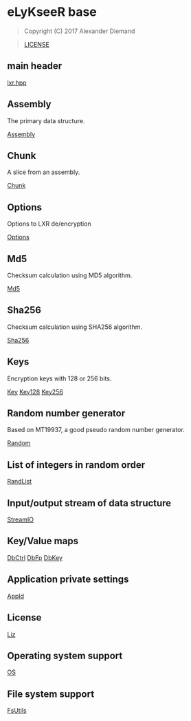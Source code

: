 # eLyKseeR base

>  Copyright (C) 2017 Alexander Diemand

>  [LICENSE](../LICENSE)

## main header

[lxr.hpp](lxr.hpp.md)

## Assembly

The primary data structure.

[Assembly](assembly.hpp.md)

## Chunk

A slice from an assembly.

[Chunk](chunk.hpp.md)

## Options

Options to LXR de/encryption

[Options](options.hpp.md)

## Md5

Checksum calculation using MD5 algorithm.

[Md5](md5.hpp.md)

## Sha256

Checksum calculation using SHA256 algorithm.

[Sha256](sha256.hpp.md)

## Keys

Encryption keys with 128 or 256 bits.

[Key](key.hpp.md)
[Key128](key128.hpp.md)
[Key256](key256.hpp.md)

## Random number generator

Based on MT19937, a good pseudo random number generator.

[Random](random.hpp.md)

## List of integers in random order

[RandList](randlist.hpp.md)

## Input/output stream of data structure

[StreamIO](streamio.hpp.md)

## Key/Value maps

[DbCtrl](dbctrl.hpp.md)
[DbFp](dbfp.hpp.md)
[DbKey](dbkey.hpp.md)

## Application private settings

[AppId](appid.hpp.md)

## License

[Liz](liz.hpp.md)

## Operating system support

[OS](os.hpp.md)

## File system support

[FsUtils](fsutils.hpp.md)

